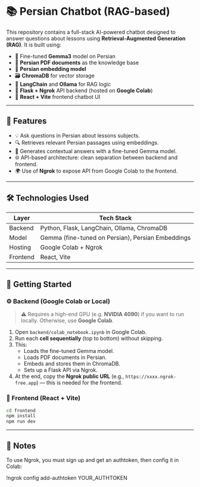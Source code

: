 # 📚 Persian Chatbot (RAG-based)

This repository contains a full-stack AI-powered chatbot designed to answer questions about lessons using **Retrieval-Augmented Generation (RAG)**. It is built using:

- 🧠 Fine-tuned **Gemma3** model on Persian
- 📝 **Persian PDF documents** as the knowledge base
- 🧬 **Persian embedding model**
- 🗃️ **ChromaDB** for vector storage
- 🔗 **LangChain** and **Ollama** for RAG logic
- 🚀 **Flask + Ngrok** API backend (hosted on **Google Colab**)
- 💬 **React + Vite** frontend chatbot UI

---

## 🎯 Features

- 💡 Ask questions in Persian about lessons subjects.
- 🔍 Retrieves relevant Persian passages using embeddings.
- 🤖 Generates contextual answers with a fine-tuned Gemma model.
- 🌐 API-based architecture: clean separation between backend and frontend.
- 🌍 Use of **Ngrok** to expose API from Google Colab to the frontend.

---

## 🛠️ Technologies Used

| Layer       | Tech Stack                                      |
|-------------|-------------------------------------------------|
| Backend     | Python, Flask, LangChain, Ollama, ChromaDB      |
| Model       | Gemma (fine-tuned on Persian), Persian Embeddings |
| Hosting     | Google Colab + Ngrok                            |
| Frontend    | React, Vite                                     |

---

## 🚀 Getting Started

### ⚙️ Backend (Google Colab or Local)

> ⚠️ Requires a high-end GPU (e.g. **NVIDIA 4090**) if you want to run locally. Otherwise, use **Google Colab**.

1. Open `backend/colab_notebook.ipynb` in Google Colab.
2. Run each **cell sequentially** (top to bottom) without skipping.
3. This:
    - Loads the fine-tuned Gemma model.
    - Loads PDF documents in Persian.
    - Embeds and stores them in ChromaDB.
    - Sets up a Flask API via Ngrok.
4. At the end, copy the **Ngrok public URL** (e.g., `https://xxxx.ngrok-free.app`) — this is needed for the frontend.

### 💬 Frontend (React + Vite)

```bash
cd frontend
npm install
npm run dev
```

---

## 🔐 Notes
To use Ngrok, you must sign up and get an authtoken, then config it in Colab:

!ngrok config add-authtoken YOUR_AUTHTOKEN
